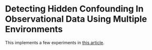 # Detecting Hidden Confounding In Observational Data Using Multiple Environments

This implements a few experiments in [this article](https://arxiv.org/pdf/2205.13935).